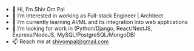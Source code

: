 - 👋 Hi, I’m Shiv Om Pal
- 👀 I’m interested in working as Full-stack Engineer | Architect
- 🌱 I’m currently learning AI/ML and its integration into web applications
- 💞️ I’m looking for work in (Python/Django, React/NextJS, Express/NodeJS, MySQL/PostgreSQL/MongoDB)
- 📫 Reach me at shivompal@gmail.com

<!---
shivompal/shivompal is a ✨ special ✨ repository because its `README.md` (this file) appears on your GitHub profile.
You can click the Preview link to take a look at your changes.
--->
